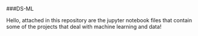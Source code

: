 ###DS-ML

Hello, attached in this repository are the jupyter notebook files that contain some of the projects that deal with machine learning and data!
